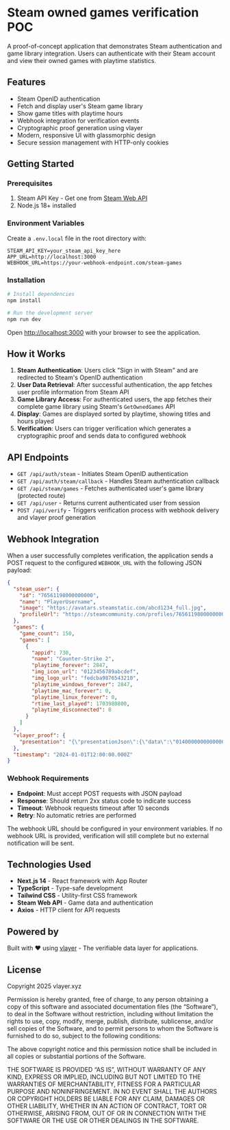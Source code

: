# Steam owned games verification POC

A proof-of-concept application that demonstrates Steam authentication and game library integration. Users can authenticate with their Steam account and view their owned games with playtime statistics.

## Features

- Steam OpenID authentication
- Fetch and display user's Steam game library
- Show game titles with playtime hours
- Webhook integration for verification events
- Cryptographic proof generation using vlayer
- Modern, responsive UI with glassmorphic design
- Secure session management with HTTP-only cookies

## Getting Started

### Prerequisites

1. Steam API Key - Get one from [Steam Web API](https://steamcommunity.com/dev/apikey)
2. Node.js 18+ installed

### Environment Variables

Create a `.env.local` file in the root directory with:

```env
STEAM_API_KEY=your_steam_api_key_here
APP_URL=http://localhost:3000
WEBHOOK_URL=https://your-webhook-endpoint.com/steam-games
```

### Installation

```bash
# Install dependencies
npm install

# Run the development server
npm run dev
```

Open [http://localhost:3000](http://localhost:3000) with your browser to see the application.

## How it Works

1. **Steam Authentication**: Users click "Sign in with Steam" and are redirected to Steam's OpenID authentication
2. **User Data Retrieval**: After successful authentication, the app fetches user profile information from Steam API
3. **Game Library Access**: For authenticated users, the app fetches their complete game library using Steam's `GetOwnedGames` API
4. **Display**: Games are displayed sorted by playtime, showing titles and hours played
5. **Verification**: Users can trigger verification which generates a cryptographic proof and sends data to configured webhook

## API Endpoints

- `GET /api/auth/steam` - Initiates Steam OpenID authentication
- `GET /api/auth/steam/callback` - Handles Steam authentication callback
- `GET /api/steam/games` - Fetches authenticated user's game library (protected route)
- `GET /api/user` - Returns current authenticated user from session
- `POST /api/verify` - Triggers verification process with webhook delivery and vlayer proof generation

## Webhook Integration

When a user successfully completes verification, the application sends a POST request to the configured `WEBHOOK_URL` with the following JSON payload:

```json
{
  "steam_user": {
    "id": "76561198000000000",
    "name": "PlayerUsername",
    "image": "https://avatars.steamstatic.com/abcd1234_full.jpg",
    "profileUrl": "https://steamcommunity.com/profiles/76561198000000000/"
  },
  "games": {
    "game_count": 150,
    "games": [
      {
        "appid": 730,
        "name": "Counter-Strike 2",
        "playtime_forever": 2847,
        "img_icon_url": "0123456789abcdef",
        "img_logo_url": "fedcba9876543210",
        "playtime_windows_forever": 2847,
        "playtime_mac_forever": 0,
        "playtime_linux_forever": 0,
        "rtime_last_played": 1703980800,
        "playtime_disconnected": 0
      }
    ]
  },
  "vlayer_proof": {
    "presentation": "{\"presentationJson\":{\"data\":\"0140000000000000005a983a6ce90e1062b4f331502210..00000\",\"meta\":{\"notaryUrl\":\"https://test-notary.vlayer.xyz:443\",\"websocketProxyUrl\":\"\"},\"version\":\"0.1.0-alpha.11\"}}"
  },
  "timestamp": "2024-01-01T12:00:00.000Z"
}
```

### Webhook Requirements

- **Endpoint**: Must accept POST requests with JSON payload
- **Response**: Should return 2xx status code to indicate success
- **Timeout**: Webhook requests timeout after 10 seconds
- **Retry**: No automatic retries are performed

The webhook URL should be configured in your environment variables. If no webhook URL is provided, verification will still complete but no external notification will be sent.

## Technologies Used

- **Next.js 14** - React framework with App Router
- **TypeScript** - Type-safe development
- **Tailwind CSS** - Utility-first CSS framework
- **Steam Web API** - Game data and authentication
- **Axios** - HTTP client for API requests

## Powered by

Built with ❤️ using [vlayer](https://vlayer.xyz) - The verifiable data layer for applications.

## License

Copyright 2025 vlayer.xyz

Permission is hereby granted, free of charge, to any person obtaining a copy of this software and associated documentation files (the “Software”), to deal in the Software without restriction, including without limitation the rights to use, copy, modify, merge, publish, distribute, sublicense, and/or sell copies of the Software, and to permit persons to whom the Software is furnished to do so, subject to the following conditions:

The above copyright notice and this permission notice shall be included in all copies or substantial portions of the Software.

THE SOFTWARE IS PROVIDED “AS IS”, WITHOUT WARRANTY OF ANY KIND, EXPRESS OR IMPLIED, INCLUDING BUT NOT LIMITED TO THE WARRANTIES OF MERCHANTABILITY, FITNESS FOR A PARTICULAR PURPOSE AND NONINFRINGEMENT. IN NO EVENT SHALL THE AUTHORS OR COPYRIGHT HOLDERS BE LIABLE FOR ANY CLAIM, DAMAGES OR OTHER LIABILITY, WHETHER IN AN ACTION OF CONTRACT, TORT OR OTHERWISE, ARISING FROM, OUT OF OR IN CONNECTION WITH THE SOFTWARE OR THE USE OR OTHER DEALINGS IN THE SOFTWARE.